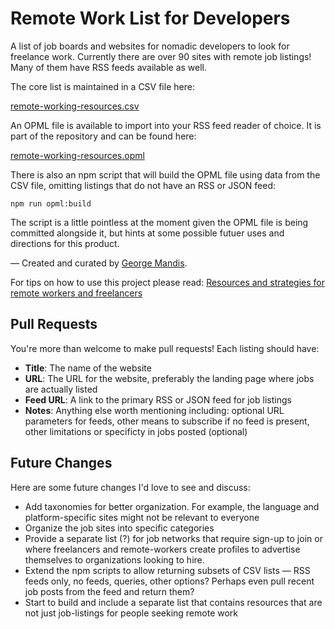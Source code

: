 # Remote Work List for Developers

A list of job boards and websites for nomadic developers to look for freelance work. Currently there are over 90 sites with remote job listings! Many of them have RSS feeds available as well.

The core list is maintained in a CSV file here:

[remote-working-resources.csv](https://github.com/georgemandis/remote-working-list/blob/master/remote-working-resources.csv)

An OPML file is available to import into your RSS feed reader of choice. It is part of the repository and can be found here:

[remote-working-resources.opml](https://github.com/georgemandis/remote-working-list/blob/master/remote-working-resources.opml)

There is also an npm script that will build the OPML file using data from the CSV file, omitting listings that do not have an RSS or JSON feed:

`npm run opml:build`

The script is a little pointless at the moment given the OPML file is being committed alongside it, but hints at some possible futuer uses and directions for this product.

— Created and curated by [George Mandis](https://george.mand.is).

For tips on how to use this project please read: [Resources and strategies for remote workers and freelancers
](https://george.mand.is/2017/10/resources-and-strategies-for-remote-workers-and-freelancers/)

## Pull Requests

You're more than welcome to make pull requests! Each listing should have:

- **Title**: The name of the website
- **URL**: The URL for the website, preferably the landing page where jobs are actually listed
- **Feed URL**: A link to the primary RSS or JSON feed for job listings
- **Notes**: Anything else worth mentioning including: optional URL parameters for feeds, other means to subscribe if no feed is present, other limitations or specificty in jobs posted (optional)


## Future Changes

Here are some future changes I'd love to see and discuss:

- Add taxonomies for better organization. For example, the language and platform-specific sites might not be relevant to everyone
- Organize the job sites into specific categories
- Provide a separate list (?) for job networks that require sign-up to join or where freelancers and remote-workers create profiles to advertise themselves to organizations looking to hire.
- Extend the npm scripts to allow returning subsets of CSV lists — RSS feeds only, no feeds, queries, other options? Perhaps even pull recent job posts from the feed and return them?
- Start to build and include a separate list that contains resources that are not just job-listings for people seeking remote work
